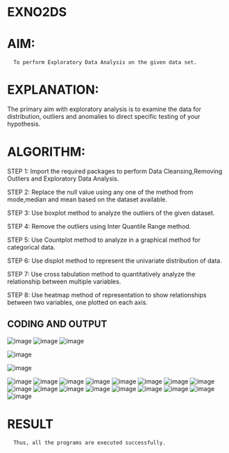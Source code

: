 # EXNO2DS
# AIM:
      To perform Exploratory Data Analysis on the given data set.
      
# EXPLANATION:
  The primary aim with exploratory analysis is to examine the data for distribution, outliers and anomalies to direct specific testing of your hypothesis.
  
# ALGORITHM:
STEP 1: Import the required packages to perform Data Cleansing,Removing Outliers and Exploratory Data Analysis.

STEP 2: Replace the null value using any one of the method from mode,median and mean based on the dataset available.

STEP 3: Use boxplot method to analyze the outliers of the given dataset.

STEP 4: Remove the outliers using Inter Quantile Range method.

STEP 5: Use Countplot method to analyze in a graphical method for categorical data.

STEP 6: Use displot method to represent the univariate distribution of data.

STEP 7: Use cross tabulation method to quantitatively analyze the relationship between multiple variables.

STEP 8: Use heatmap method of representation to show relationships between two variables, one plotted on each axis.

## CODING AND OUTPUT
![image](https://github.com/Karthi051/EXNO2DS/assets/148327224/bfb1c67f-df7d-4ba4-a02f-1d5fd4e02a07)
![image](https://github.com/Karthi051/EXNO2DS/assets/148327224/b7788489-108b-43c2-b853-6bec1cdb00d2)
![image](https://github.com/Karthi051/EXNO2DS/assets/148327224/6f63a9aa-5965-4e1e-bf60-3c0430dd7bfc)

![image](https://github.com/Karthi051/EXNO2DS/assets/148327224/a1d273fc-d6ca-4672-826c-6a6207c9ce3f)

![image](https://github.com/Karthi051/EXNO2DS/assets/148327224/47f71b94-bbed-4de6-b861-cb1af4d69b39)

![image](https://github.com/Karthi051/EXNO2DS/assets/148327224/3393ea87-e1df-449c-8441-01912cd71d16)
![image](https://github.com/Karthi051/EXNO2DS/assets/148327224/b2d7c235-3e2a-4eb7-81a9-a2f6905b6860)
![image](https://github.com/Karthi051/EXNO2DS/assets/148327224/776bd4ff-efb1-4a93-9990-7e9c4275c4c3)
![image](https://github.com/Karthi051/EXNO2DS/assets/148327224/f24133ce-9780-44e6-948c-84811d0cad1d)
![image](https://github.com/Karthi051/EXNO2DS/assets/148327224/344928dd-2fe9-405a-9c08-0c686e8b0411)
![image](https://github.com/Karthi051/EXNO2DS/assets/148327224/8ad5a7af-d133-4cf5-9906-5ddae1397dc3)
![image](https://github.com/Karthi051/EXNO2DS/assets/148327224/2afb741c-90a4-461c-a908-7643e3815cfb)
![image](https://github.com/Karthi051/EXNO2DS/assets/148327224/ba00d3f9-e5a4-46a5-81eb-d29f56186abe)
![image](https://github.com/Karthi051/EXNO2DS/assets/148327224/e96f5986-db9b-42b8-b605-5cfee8a9e9d6)
![image](https://github.com/Karthi051/EXNO2DS/assets/148327224/b709e006-4ecc-4624-92d4-e690677065f0)
![image](https://github.com/Karthi051/EXNO2DS/assets/148327224/08b1616d-0aca-4e07-a5b7-e89285560bb3)
![image](https://github.com/Karthi051/EXNO2DS/assets/148327224/6ee1d194-4511-4b64-ba89-4d0db6230c64)
![image](https://github.com/Karthi051/EXNO2DS/assets/148327224/78199f08-9a0c-4960-ab12-8dd23cb08297)
![image](https://github.com/Karthi051/EXNO2DS/assets/148327224/bcff13a0-60e4-4f65-a7bb-fbd6f6e1d3e7)
![image](https://github.com/Karthi051/EXNO2DS/assets/148327224/6926d046-1f43-40a1-8d73-922cd65b4b64)
![image](https://github.com/Karthi051/EXNO2DS/assets/148327224/512d1823-71a5-49e7-bdd0-b78adb54e761)
![image](https://github.com/Karthi051/EXNO2DS/assets/148327224/d26d6d3a-c178-4f76-9663-617537e4ced3)























# RESULT
      Thus, all the programs are executed successfully.
